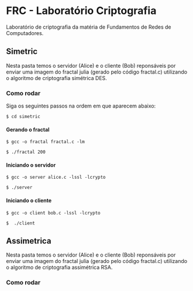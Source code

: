 # FRC - Laboratório Criptografia

Laboratório de criptografia da matéria de Fundamentos de Redes de Computadores.

## Simetric

Nesta pasta temos o servidor (Alice) e o cliente (Bob) reponsáveis por enviar uma imagem do fractal julia (gerado pelo código fractal.c) utilizando o algoritmo de criptografia simétrica DES.

### Como rodar

Siga os seguintes passos na ordem em que aparecem abaixo:

```
$ cd simetric

```

#### Gerando o fractal

```
$ gcc -o fractal fractal.c -lm

$ ./fractal 200
```

#### Iniciando o servidor

```
$ gcc -o server alice.c -lssl -lcrypto

$ ./server
```

#### Iniciando o cliente

```
$ gcc -o client bob.c -lssl -lcrypto

$  ./client

```

## Assimetrica

Nesta pasta temos o servidor (Alice) e o cliente (Bob) reponsáveis por enviar uma imagem do fractal julia (gerado pelo código fractal.c) utilizando o algoritmo de criptografia assimétrica RSA.

### Como rodar
